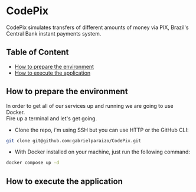 # CodePix
CodePix simulates transfers of different amounts of money via PIX, Brazil's Central Bank instant payments system.

## Table of Content
* [How to prepare the environment](#how-to-prepare-the-environment)
* [How to execute the application](#how-to-execute-the-application)

## How to prepare the environment
In order to get all of our services up and running we are going to use Docker. <br>
Fire up a terminal and let's get going.
* Clone the repo, i'm using SSH but you can use HTTP or the GitHub CLI:
```bash
git clone git@github.com:gabrielparaizo/CodePix.git
```
* With Docker installed on your machine, just run the following command:
```bash
docker compose up -d
```

## How to execute the application